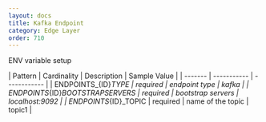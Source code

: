 ```yaml
---
layout: docs
title: Kafka Endpoint
category: Edge Layer
order: 710
---
```


ENV variable setup

| Pattern | Cardinality | Description | Sample Value |
| ------- | ----------- | ------------ |
| ENDPOINTS_{ID}_TYPE | required | endpoint type | kafka |
| ENDPOINTS_{ID}_BOOTSTRAPSERVERS | required | bootstrap servers | localhost:9092 |
| ENDPOINTS_{ID}_TOPIC | required | name of the topic | topic1 |

<style>
td, th {
    border: 1px solid var(--secondary);
    padding: 0.5em;
}
</style>